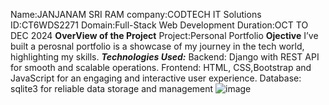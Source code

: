 Name:JANJANAM SRI RAM
company:CODTECH IT Solutions
ID:CT6WDS2271
Domain:Full-Stack Web Development
Duration:OCT TO DEC 2024
**OverView of the Project**
Project:Personal Portfolio
**Ojective**
I’ve built a perosnal portfolio is a showcase of my journey in the tech world, highlighting my skills.
**_Technologies Used:_**
  Backend: Django with REST API for smooth and scalable operations.
  Frontend: HTML, CSS,Bootstrap and JavaScript for an engaging and interactive user experience.
  Database: sqlite3 for reliable data storage and management
  ![image](https://github.com/user-attachments/assets/c6e7122a-369e-4ee6-99df-7c8b9697a860)
